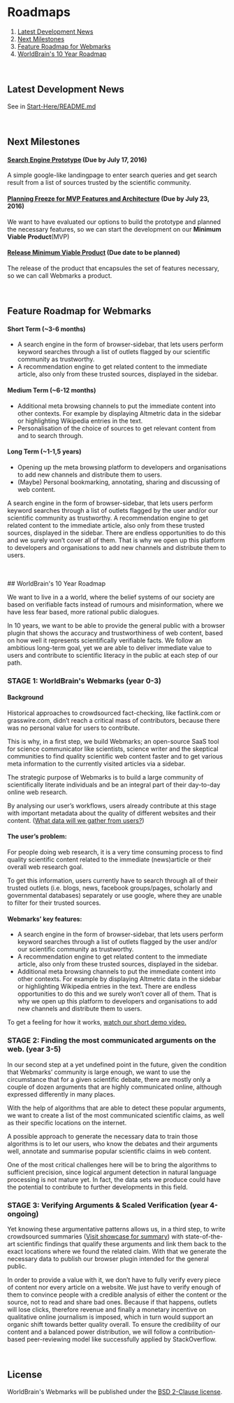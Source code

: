 # Roadmaps


1. [Latest Development News](https://github.com/WorldBrain/START-HERE/blob/master/ROADMAPS.md#latest-development-news)
2. [Next Milestones](https://github.com/WorldBrain/START-HERE/blob/master/ROADMAPS.md#next-milestones)
2. [Feature Roadmap for Webmarks](https://github.com/WorldBrain/START-HERE/blob/master/ROADMAPS.md#feature-roadmap-for-webmarks)
3. [WorldBrain's 10 Year Roadmap](https://github.com/WorldBrain/START-HERE/blob/master/ROADMAPS.md#worldbrains-10-year-roadmap)

<br>

## Latest Development News

See in [Start-Here/README.md](https://github.com/WorldBrain/START-HERE/blob/master/README.md#latest-development-news)

<br>


## Next Milestones

#### [Search Engine Prototype](https://github.com/WorldBrain/Webmarks/milestones/Search%20Prototype) (Due by July 17, 2016)

A simple google-like landingpage to enter search queries and get search result from a list of sources trusted by the scientific community. 

#### [Planning Freeze for MVP Features and Architecture](https://github.com/WorldBrain/Webmarks/milestones/Planning%20Freeze%20for%20MVP) (Due by July 23, 2016)
We want to have evaluated our options to build the prototype and planned the necessary features, so we can start the development on our **Minimum Viable Product**(MVP)

#### [Release Minimum Viable Product](https://github.com/WorldBrain/Webmarks/milestones/Minimum%20Viable%20Product) (Due date to be planned)
The release of the product that encapsules the set of features necessary, so we can call Webmarks a product.

<br>

## Feature Roadmap for Webmarks

#### Short Term (~3-6 months)

 - A search engine in the form of browser-sidebar, that lets users perform keyword searches through a list of outlets flagged by our scientific community as trustworthy.
 - A recommendation engine to get related content to the immediate article, also only from these trusted sources, displayed in the sidebar.

#### Medium Term (~6-12 months)

 - Additional meta browsing channels to put the immediate content into other contexts. For example by displaying Altmetric data in the sidebar or highlighting Wikipedia entries in the text. 
 - Personalisation of the choice of sources to get relevant content from and to search through.

#### Long Term (~1-1,5 years)

 - Opening up the meta browsing platform to developers and organisations to add new channels and distribute them to users.
 - (Maybe) Personal bookmarking, annotating, sharing and discussing of web content.

A search engine in the form of browser-sidebar, that lets users perform keyword searches through a list of outlets flagged by the user and/or our scientific community as trustworthy.
A recommendation engine to get related content to the immediate article, also only from these trusted sources, displayed in the sidebar.
There are endless opportunities to do this and we surely won’t cover all of them. That is why we open up this platform to developers and organisations to add new channels and distribute them to users.

<br>
<br>
## WorldBrain's 10 Year Roadmap

We want to live in a a world, where the belief systems of our society are based on verifiable facts instead of rumours and misinformation, where we have less fear based, more rational public dialogues.

In 10 years, we want to be able to provide the general public with a browser plugin that shows the accuracy and trustworthiness of web content, based on how well it represents scientifically verifiable facts. 
We follow an ambitious long-term goal, yet we are able to deliver immediate value to users and contribute to scientific literacy in the public at each step of our path.


### STAGE 1: WorldBrain's Webmarks (year 0-3)

#### Background
Historical approaches to crowdsourced fact-checking, like factlink.com or grasswire.com, didn’t reach a critical mass of contributors, because there was no personal value for users to contribute.

This is why, in a first step, we build Webmarks; an open-source SaaS tool for science communicator like scientists, science writer and the skeptical communities to find quality scientific web content faster and to get various meta information to the currently visited articles via a sidebar. 

The strategic purpose of Webmarks is to build a large community of scientifically literate individuals and be an integral part of their day-to-day online web research.

By analysing our user’s workflows, users already contribute at this stage with important metadata about the quality of different websites and their content.  ([What data will we gather from users?](http://www.worldbrain.io/open_and_social))

#### The user’s problem:
For people doing web research, it is a very time consuming process to find quality scientific content related to the immediate (news)article or their overall web research goal. 

To get this information, users currently have to search through all of their trusted outlets (i.e. blogs, news, facebook groups/pages, scholarly and governmental databases) separately or use google, where they are unable to filter for their trusted sources. 

#### Webmarks’ key features:
 - A search engine in the form of browser-sidebar, that lets users perform keyword searches through a list of outlets flagged by the user and/or our scientific community as trustworthy.
 - A recommendation engine to get related content to the immediate article, also only from these trusted sources, displayed in the sidebar. 
 - Additional meta browsing channels to put the immediate content into other contexts. For example by displaying Altmetric data in the sidebar or highlighting Wikipedia entries in the text.
 There are endless opportunities to do this and we surely won’t cover all of them. That is why we open up this platform to developers and organisations to add new channels and distribute them to users.

To get a feeling for how it works, [watch our short demo video.](https://www.youtube.com/watch?v=mWLg1awM3BE)


### STAGE 2: Finding the most communicated arguments on the web. (year 3-5)

In our second step at a yet undefined point in the future, given the condition that Webmarks’ community is large enough, we want to use the circumstance that for a given scientific debate, there are mostly only a couple of dozen arguments that are highly communicated online, although expressed differently in many places. 

With the help of algorithms that are able to detect these popular arguments, we want to create a list of the most communicated scientific claims, as well as their specific locations on the internet. 

A possible approach to generate the necessary data to train those algorithms is to let our users, who know the debates and their arguments well, annotate and summarise popular scientific claims in web content.

One of the most critical challenges here will be to bring the algorithms to sufficient precision, since logical argument detection in natural language processing is not mature yet. In fact, the data sets we produce could have the potential to contribute to further developments in this field.



### STAGE 3: Verifying Arguments & Scaled Verification (year 4-ongoing)

Yet knowing these argumentative patterns allows us, in a third step, to write crowdsourced summaries ([Visit showcase for summary](http://arguments.worldbrain.io/?p=326)) with state-of-the-art scientific findings that qualify these arguments and link them back to the exact locations where we found the related claim.
With that we generate the necessary data to publish our browser plugin intended for the general public. 

In order to provide a value with it, we don’t have to fully verify every piece of content nor every article on a website. 
We just have to verify enough of them to convince people with a credible analysis of either the content or the source, not to read and share bad ones. Because if that happens, outlets will lose clicks, therefore revenue and finally a monetary incentive on qualitative online journalism is imposed, which in turn would support an organic shift towards better quality overall.
To ensure the credibility of our content and a balanced power distribution, we will follow a contribution-based peer-reviewing model like successfully applied by StackOverflow. 

<br>

License
-------
WorldBrain's Webmarks will be published under the [BSD 2-Clause license](https://github.com/WorldBrain/START-HERE/blob/master/LICENSE).
